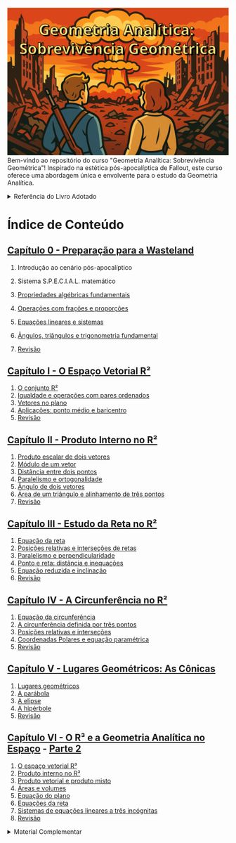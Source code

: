 ![Geometria Analítica: Sobrevivencia Geométrica](img/title.png)
Bem-vindo ao repositório do curso "Geometria Analítica: Sobrevivência Geométrica"! Inspirado na estética pós-apocalíptica de Fallout, este curso oferece uma abordagem única e envolvente para o estudo da Geometria Analítica.


<details>
<summary>Referência do Livro Adotado</summary>

MACHADO, Antônio dos Santos. *Álgebra linear e geometria analítica*. 2. ed.  
São Paulo: Atual, 1982.

</details>

# Índice de Conteúdo

## [Capítulo 0 - Preparação para a Wasteland](https://oangelo.github.io/Geometria-Analitica-Sobrevivencia-Geometrica/slide-decks/capitulo-0.html)

1. Introdução ao cenário pós-apocalíptico

2. Sistema S.P.E.C.I.A.L. matemático

3. [Propriedades algébricas fundamentais](https://oangelo.github.io/Geometria-Analitica-Sobrevivencia-Geometrica/exercicios/capitulo-0/algebra.html)

4. [Operações com frações e proporções](https://oangelo.github.io/Geometria-Analitica-Sobrevivencia-Geometrica/exercicios/capitulo-0/fracoes.html)

5. [Equações lineares e sistemas](https://oangelo.github.io/Geometria-Analitica-Sobrevivencia-Geometrica/exercicios/capitulo-0/sistemas-equacoes-lineares.html)

6. [Ângulos, triângulos e trigonometria fundamental](https://oangelo.github.io/Geometria-Analitica-Sobrevivencia-Geometrica/exercicios/capitulo-0/trigonometria.html)

7. [Revisão](https://oangelo.github.io/Geometria-Analitica-Sobrevivencia-Geometrica/exercicios/capitulo-0/revisao.html)

## [Capítulo I - O Espaço Vetorial R²](https://oangelo.github.io/Geometria-Analitica-Sobrevivencia-Geometrica/slide-decks/capitulo-i.html)
1. [O conjunto R²](https://oangelo.github.io/Geometria-Analitica-Sobrevivencia-Geometrica/exercicios/capitulo-i-o-espaco-vetorial-r2/1-conjunto-r2.html)
2. [Igualdade e operações com pares ordenados](https://oangelo.github.io/Geometria-Analitica-Sobrevivencia-Geometrica/exercicios/capitulo-i-o-espaco-vetorial-r2/2-igualdade-e-operacoes-com-pares-ordenados.html)
3. [Vetores no plano](https://oangelo.github.io/Geometria-Analitica-Sobrevivencia-Geometrica/exercicios/capitulo-i-o-espaco-vetorial-r2/3-vetores-no-plano.html)
4. [Aplicações: ponto médio e baricentro](https://oangelo.github.io/Geometria-Analitica-Sobrevivencia-Geometrica/exercicios/capitulo-i-o-espaco-vetorial-r2/4-aplicacoes-ponto-medio-e-baricentro.html)
5. [Revisão](https://oangelo.github.io/Geometria-Analitica-Sobrevivencia-Geometrica/exercicios/capitulo-i-o-espaco-vetorial-r2/index.html)

## [Capítulo II - Produto Interno no R²](https://oangelo.github.io/Geometria-Analitica-Sobrevivencia-Geometrica/slide-decks/capitulo-ii.html)
1. [Produto escalar de dois vetores](https://oangelo.github.io/Geometria-Analitica-Sobrevivencia-Geometrica/exercicios/capitulo-ii-produto-interno-no-r2/1-produto-escalar-de-dois-vetores.html)
2. [Módulo de um vetor](https://oangelo.github.io/Geometria-Analitica-Sobrevivencia-Geometrica/exercicios/capitulo-ii-produto-interno-no-r2/2-modulo-de-um-vetor.html)
3. [Distância entre dois pontos](https://oangelo.github.io/Geometria-Analitica-Sobrevivencia-Geometrica/exercicios/capitulo-ii-produto-interno-no-r2/3-distancia-entre-dois-pontos.html)
4. [Paralelismo e ortogonalidade](https://oangelo.github.io/Geometria-Analitica-Sobrevivencia-Geometrica/exercicios/capitulo-ii-produto-interno-no-r2/4-paralelismo-e-ortogonalidade.html)
5. [Ângulo de dois vetores](https://oangelo.github.io/Geometria-Analitica-Sobrevivencia-Geometrica/exercicios/capitulo-ii-produto-interno-no-r2/5-angulo-de-dois-vetores.html)
6. [Área de um triângulo e alinhamento de três pontos](https://oangelo.github.io/Geometria-Analitica-Sobrevivencia-Geometrica/exercicios/capitulo-ii-produto-interno-no-r2/6-area-de-triangulo-e-alinhamento-de-tres-pontos.html)
7. [Revisão](https://oangelo.github.io/Geometria-Analitica-Sobrevivencia-Geometrica/exercicios/capitulo-ii-produto-interno-no-r2/index.html)

## [Capítulo III - Estudo da Reta no R²](https://oangelo.github.io/Geometria-Analitica-Sobrevivencia-Geometrica/slide-decks/capitulo-iii.html)
1. [Equação da reta](https://oangelo.github.io/Geometria-Analitica-Sobrevivencia-Geometrica/exercicios/capitulo-iii-estudo-da-reta-no-r2/1-equacao-da-reta.html)
2. [Posições relativas e interseções de retas](https://oangelo.github.io/Geometria-Analitica-Sobrevivencia-Geometrica/exercicios/capitulo-iii-estudo-da-reta-no-r2/2-posicoes-relativas-e-intersecoes-de-retas.html)
3. [Paralelismo e perpendicularidade](https://oangelo.github.io/Geometria-Analitica-Sobrevivencia-Geometrica/exercicios/capitulo-iii-estudo-da-reta-no-r2/3-paralelismo-e-perpendicularidade.html)
4. [Ponto e reta: distância e inequações](https://oangelo.github.io/Geometria-Analitica-Sobrevivencia-Geometrica/exercicios/capitulo-iii-estudo-da-reta-no-r2/4-ponto-e-reta-distancia-e-inequacoes.html)
5. [Equação reduzida e inclinação](https://oangelo.github.io/Geometria-Analitica-Sobrevivencia-Geometrica/exercicios/capitulo-iii-estudo-da-reta-no-r2/5-equacao-reduzida-e-inclinacao.html)
6. [Revisão](https://oangelo.github.io/Geometria-Analitica-Sobrevivencia-Geometrica/exercicios/capitulo-iii-estudo-da-reta-no-r2/index.html)

## [Capítulo IV - A Circunferência no R²](https://oangelo.github.io/Geometria-Analitica-Sobrevivencia-Geometrica/slide-decks/capitulo-iv.html)
1. [Equação da circunferência](https://oangelo.github.io/Geometria-Analitica-Sobrevivencia-Geometrica/exercicios/capitulo-iv-a-circunferencia-no-r2/1-equacao-da-circunferencia.html)
2. [A circunferência definida por três pontos](https://oangelo.github.io/Geometria-Analitica-Sobrevivencia-Geometrica/exercicios/capitulo-iv-a-circunferencia-no-r2/2-circunferencia-definida-por-tres-pontos.html)
3. [Posições relativas e interseções](https://oangelo.github.io/Geometria-Analitica-Sobrevivencia-Geometrica/exercicios/capitulo-iv-a-circunferencia-no-r2/3-posicoes-relativas-e-intersecoes.html)
5. [Coordenadas Polares e equação paramétrica](https://oangelo.github.io/Geometria-Analitica-Sobrevivencia-Geometrica/exercicios/capitulo-iv-a-circunferencia-no-r2/5-coordenadas-polares-e-equacoes-parametricas.html)
6. [Revisão](https://oangelo.github.io/Geometria-Analitica-Sobrevivencia-Geometrica/exercicios/capitulo-iv-a-circunferencia-no-r2/index.html)

## [Capítulo V - Lugares Geométricos: As Cônicas](https://oangelo.github.io/Geometria-Analitica-Sobrevivencia-Geometrica/slide-decks/capitulo-v.html)
1. [Lugares geométricos](https://oangelo.github.io/Geometria-Analitica-Sobrevivencia-Geometrica/exercicios/capitulo-v-lugares-geometricos-as-conicas/1-lugares-geometricos.html)
2. [A parábola](https://oangelo.github.io/Geometria-Analitica-Sobrevivencia-Geometrica/exercicios/capitulo-v-lugares-geometricos-as-conicas/2-parabola.html)
3. [A elipse](https://oangelo.github.io/Geometria-Analitica-Sobrevivencia-Geometrica/exercicios/capitulo-v-lugares-geometricos-as-conicas/3-elipse.html)
4. [A hipérbole](https://oangelo.github.io/Geometria-Analitica-Sobrevivencia-Geometrica/exercicios/capitulo-v-lugares-geometricos-as-conicas/4-hiperbole.html)
5. [Revisão](https://oangelo.github.io/Geometria-Analitica-Sobrevivencia-Geometrica/exercicios/capitulo-v-lugares-geometricos-as-conicas/index.html)

## [Capítulo VI - O R³ e a Geometria Analítica no Espaço](https://oangelo.github.io/Geometria-Analitica-Sobrevivencia-Geometrica/slide-decks/capitulo-vi.html) - [Parte 2](https://oangelo.github.io/Geometria-Analitica-Sobrevivencia-Geometrica/slide-decks/capitulo-vi-2.html)
1. [O espaço vetorial R³](https://oangelo.github.io/Geometria-Analitica-Sobrevivencia-Geometrica/exercicios/capitulo-vi-o-r3-e-a-geometria-analitica-no-espaco/1-espaco-vetorial-r3.html)
2. [Produto interno no R³](https://oangelo.github.io/Geometria-Analitica-Sobrevivencia-Geometrica/exercicios/capitulo-vi-o-r3-e-a-geometria-analitica-no-espaco/2-produto-interno-no-r3.html)
3. [Produto vetorial e produto misto](https://oangelo.github.io/Geometria-Analitica-Sobrevivencia-Geometrica/exercicios/capitulo-vi-o-r3-e-a-geometria-analitica-no-espaco/3-produto-vetorial-e-produto-misto.html)
4. [Áreas e volumes](https://oangelo.github.io/Geometria-Analitica-Sobrevivencia-Geometrica/exercicios/capitulo-vi-o-r3-e-a-geometria-analitica-no-espaco/4-areas-e-volumes.html)
5. [Equação do plano](https://oangelo.github.io/Geometria-Analitica-Sobrevivencia-Geometrica/exercicios/capitulo-vi-o-r3-e-a-geometria-analitica-no-espaco/5-equacao-do-plano.html)
6. [Equações da reta](https://oangelo.github.io/Geometria-Analitica-Sobrevivencia-Geometrica/exercicios/capitulo-vi-o-r3-e-a-geometria-analitica-no-espaco/6-equacoes-da-reta.html)
7. [Sistemas de equações lineares a três incógnitas](https://oangelo.github.io/Geometria-Analitica-Sobrevivencia-Geometrica/exercicios/capitulo-vi-o-r3-e-a-geometria-analitica-no-espaco/7-sistemas-de-equacoes-lineares-a-tres-incognitas.html)
9. [Revisão](https://oangelo.github.io/Geometria-Analitica-Sobrevivencia-Geometrica/exercicios/capitulo-vi-o-r3-e-a-geometria-analitica-no-espaco/index.html)

<details>
<summary>Material Complementar</summary>

- 🎲[Roleta](https://oangelo.github.io/Geometria-Analitica-Sobrevivencia-Geometrica/roleta.html)
- [🕹️🗺️Wastland Navigator](https://oangelo.github.io/Geometria-Analitica-Sobrevivencia-Geometrica/games/wasteland-navigator.html)
- [🕹️🚀Space Navigator](https://oangelo.github.io/Geometria-Analitica-Sobrevivencia-Geometrica/games/space-navigator.html)
- [Vetores](https://oangelo.github.io/Geometria-Analitica-Sobrevivencia-Geometrica/visualizacoes/vectors-visualization.html)

</details>
